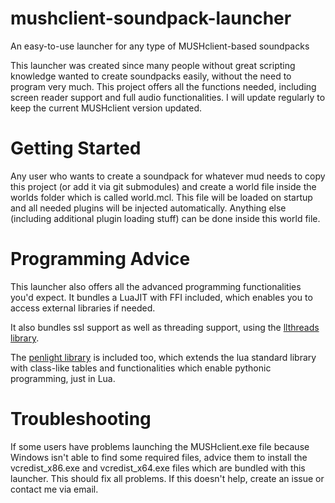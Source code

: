 # mushclient-soundpack-launcher
An easy-to-use launcher for any type of MUSHclient-based soundpacks

This launcher was created since many people without great scripting knowledge wanted to create soundpacks easily, without the need  to program very much.
This project offers all the functions needed, including screen reader support and full audio functionalities.
I will update regularly to keep the current MUSHclient version updated.

# Getting Started

Any user who wants to create a soundpack for whatever mud needs to copy this project (or add it via git submodules) and create a world file inside the worlds folder which is called world.mcl. This file will be loaded on startup and all needed plugins will be injected automatically. Anything else (including additional plugin loading stuff) can be done inside this world file.

# Programming Advice

This launcher also offers all the advanced programming functionalities you'd expect. It bundles a LuaJIT with FFI included, which enables you to access external libraries if needed.

It also bundles ssl support as well as threading support, using the [llthreads library](https://github.com/Neopallium/lua-llthreads).

The [penlight library](https://github.com/stevedonovan/Penlight) is included too, which extends the lua standard library with class-like tables and functionalities which enable pythonic programming, just in Lua.

# Troubleshooting

If some users have problems launching the MUSHclient.exe file because Windows isn't able to find some required files, advice them to install the vcredist_x86.exe and vcredist_x64.exe files which are bundled with this launcher. This should fix all problems. If this doesn't help, create an issue or contact me via email.

